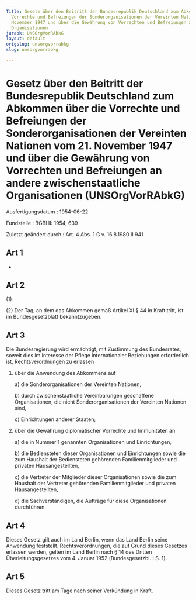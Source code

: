 ```yaml
---
Title: Gesetz über den Beitritt der Bundesrepublik Deutschland zum Abkommen über die
  Vorrechte und Befreiungen der Sonderorganisationen der Vereinten Nationen vom 21.
  November 1947 und über die Gewährung von Vorrechten und Befreiungen an andere zwischenstaatliche
  Organisationen
jurabk: UNSOrgVorRAbkG
layout: default
origslug: unsorgvorrabkg
slug: unsorgvorrabkg

---
```


# Gesetz über den Beitritt der Bundesrepublik Deutschland zum Abkommen über die Vorrechte und Befreiungen der Sonderorganisationen der Vereinten Nationen vom 21. November 1947 und über die Gewährung von Vorrechten und Befreiungen an andere zwischenstaatliche Organisationen (UNSOrgVorRAbkG)

Ausfertigungsdatum
:   1954-06-22

Fundstelle
:   BGBl II: 1954, 639

Zuletzt geändert durch
:   Art. 4 Abs. 1 G v. 16.8.1980 II 941


## Art 1

-


## Art 2

(1)

(2) Der Tag, an dem das Abkommen gemäß Artikel XI § 44 in Kraft tritt,
ist im Bundesgesetzblatt bekanntzugeben.


## Art 3

Die Bundesregierung wird ermächtigt, mit Zustimmung des Bundesrates,
soweit dies im Interesse der Pflege internationaler Beziehungen
erforderlich ist, Rechtsverordnungen zu erlassen

1.  über die Anwendung des Abkommens auf

    a)  die Sonderorganisationen der Vereinten Nationen,


    b)  durch zwischenstaatliche Vereinbarungen geschaffene Organisationen,
        die nicht Sonderorganisationen der Vereinten Nationen sind,


    c)  Einrichtungen anderer Staaten;





2.  über die Gewährung diplomatischer Vorrechte und Immunitäten an

    a)  die in Nummer 1 genannten Organisationen und Einrichtungen,


    b)  die Bediensteten dieser Organisationen und Einrichtungen sowie die zum
        Haushalt der Bediensteten gehörenden Familienmitglieder und privaten
        Hausangestellten,


    c)  die Vertreter der Mitglieder dieser Organisationen sowie die zum
        Haushalt der Vertreter gehörenden Familienmitglieder und privaten
        Hausangestellten,


    d)  die Sachverständigen, die Aufträge für diese Organisationen
        durchführen.








## Art 4

Dieses Gesetz gilt auch im Land Berlin, wenn das Land Berlin seine
Anwendung feststellt. Rechtsverordnungen, die auf Grund dieses
Gesetzes erlassen werden, gelten im Land Berlin nach § 14 des Dritten
Überleitungsgesetzes vom 4. Januar 1952 (Bundesgesetzbl. I S. 1).


## Art 5

Dieses Gesetz tritt am Tage nach seiner Verkündung in Kraft.


